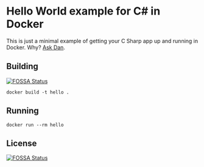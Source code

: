 # Hello World example for C# in Docker

This is just a minimal example of getting your C Sharp app up and running in
Docker. Why? [Ask Dan](https://codefresh.io/docker-tutorial/c-sharp-in-docker/).

## Building
[![FOSSA Status](https://app.fossa.io/api/projects/git%2Bgithub.com%2Fsjauld%2Fcsharp-docker.svg?type=shield)](https://app.fossa.io/projects/git%2Bgithub.com%2Fsjauld%2Fcsharp-docker?ref=badge_shield)


```
docker build -t hello .
```

## Running

```
docker run --rm hello
```


## License
[![FOSSA Status](https://app.fossa.io/api/projects/git%2Bgithub.com%2Fsjauld%2Fcsharp-docker.svg?type=large)](https://app.fossa.io/projects/git%2Bgithub.com%2Fsjauld%2Fcsharp-docker?ref=badge_large)